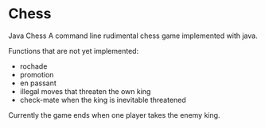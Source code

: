 # Chess
Java Chess
A command line rudimental chess game implemented with java.

Functions that are not yet implemented:
- rochade
- promotion
- en passant
- illegal moves that threaten the own king
- check-mate when the king is inevitable threatened

Currently the game ends when one player takes the enemy king.
